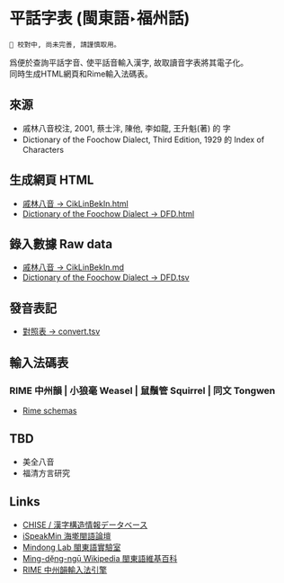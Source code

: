 # 平話字表 (閩東語‣福州話) 

`🚧 校對中, 尚未完善, 請謹慎取用｡`

爲便於查詢平話字音､ 使平話音輸入漢字, 故取讀音字表將其電子化｡  
同時生成HTML網頁和Rime輸入法碼表｡

## 來源
- 戚林八音校注, 2001, 蔡士泮, 陳他, 李如龍, 王升魁(著) 的 字
- Dictionary of the Foochow Dialect, Third Edition, 1929 的 Index of Characters

## 生成網頁 HTML
- [戚林八音 → CikLinBekIn.html](CikLinBekIn.html)
- [Dictionary of the Foochow Dialect → DFD.html](DFD.html)

## 錄入數據 Raw data
- [戚林八音 → CikLinBekIn.md](CikLinBekIn.md)
- [Dictionary of the Foochow Dialect → DFD.tsv](DFD.tsv)

## 發音表記
- [對照表 → convert.tsv](convert.tsv)

## 輸入法碼表
### RIME 中州韻 | 小狼毫 Weasel | 鼠鬚管 Squirrel | 同文 Tongwen
- [Rime schemas](Rime%20schema)

## TBD
- 美全八音
- 福清方言研究

## Links
- [CHISE / 漢字構造情報データベース](http://www.chise.org/ids/)
- [iSpeakMin 海墘閩語論壇](http://www.ispeakmin.com/)
- [Mindong Lab 閩東語實驗室](http://mindonglab.github.io/)
- [Mìng-dĕ̤ng-ngṳ̄ Wikipedia 閩東語維基百科](https://cdo.wikipedia.org/)
- [RIME 中州韻輸入法引擎](http://rime.im/)
